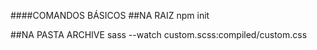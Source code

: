####COMANDOS BÁSICOS
  ##NA RAIZ
  npm init

  ##NA PASTA ARCHIVE
  sass --watch custom.scss:compiled/custom.css